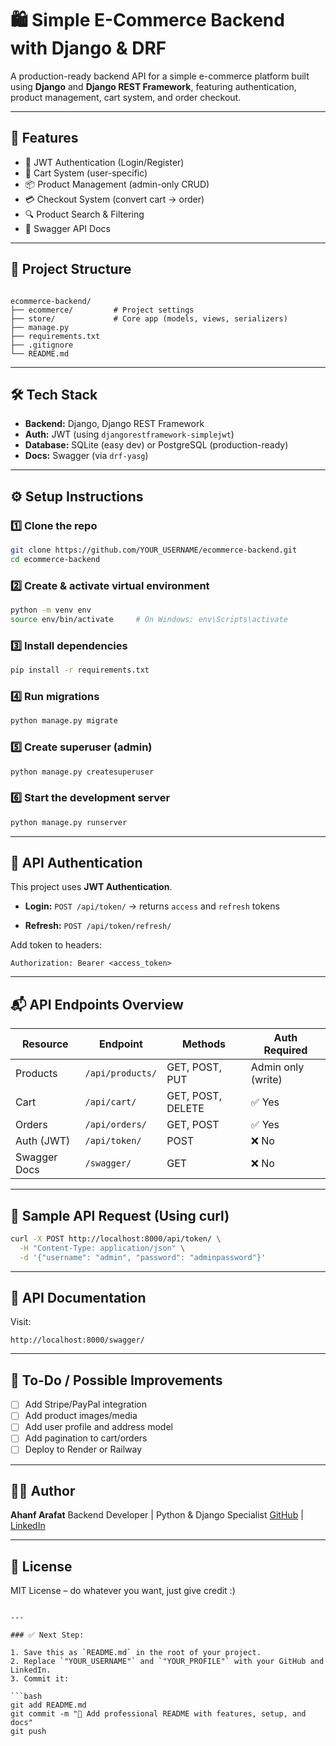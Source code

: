# 🛍️ Simple E-Commerce Backend with Django & DRF

A production-ready backend API for a simple e-commerce platform built using **Django** and **Django REST Framework**, featuring authentication, product management, cart system, and order checkout.

---

## 🚀 Features

- 🔐 JWT Authentication (Login/Register)
- 🛒 Cart System (user-specific)
- 📦 Product Management (admin-only CRUD)
- 💳 Checkout System (convert cart → order)
- 🔍 Product Search & Filtering
- 📘 Swagger API Docs

---

## 📁 Project Structure

```

ecommerce-backend/
├── ecommerce/         # Project settings
├── store/             # Core app (models, views, serializers)
├── manage.py
├── requirements.txt
├── .gitignore
└── README.md

````

---

## 🛠 Tech Stack

- **Backend:** Django, Django REST Framework
- **Auth:** JWT (using `djangorestframework-simplejwt`)
- **Database:** SQLite (easy dev) or PostgreSQL (production-ready)
- **Docs:** Swagger (via `drf-yasg`)

---

## ⚙️ Setup Instructions

### 1️⃣ Clone the repo
```bash
git clone https://github.com/YOUR_USERNAME/ecommerce-backend.git
cd ecommerce-backend
````

### 2️⃣ Create & activate virtual environment

```bash
python -m venv env
source env/bin/activate     # On Windows: env\Scripts\activate
```

### 3️⃣ Install dependencies

```bash
pip install -r requirements.txt
```

### 4️⃣ Run migrations

```bash
python manage.py migrate
```

### 5️⃣ Create superuser (admin)

```bash
python manage.py createsuperuser
```

### 6️⃣ Start the development server

```bash
python manage.py runserver
```

---

## 🔑 API Authentication

This project uses **JWT Authentication**.

* **Login:**
  `POST /api/token/`
  → returns `access` and `refresh` tokens

* **Refresh:**
  `POST /api/token/refresh/`

Add token to headers:

```
Authorization: Bearer <access_token>
```

---

## 📬 API Endpoints Overview

| Resource     | Endpoint         | Methods           | Auth Required      |
| ------------ | ---------------- | ----------------- | ------------------ |
| Products     | `/api/products/` | GET, POST, PUT    | Admin only (write) |
| Cart         | `/api/cart/`     | GET, POST, DELETE | ✅ Yes              |
| Orders       | `/api/orders/`   | GET, POST         | ✅ Yes              |
| Auth (JWT)   | `/api/token/`    | POST              | ❌ No               |
| Swagger Docs | `/swagger/`      | GET               | ❌ No               |

---

## 🧪 Sample API Request (Using curl)

```bash
curl -X POST http://localhost:8000/api/token/ \
  -H "Content-Type: application/json" \
  -d '{"username": "admin", "password": "adminpassword"}'
```

---

## 📘 API Documentation

Visit:

```
http://localhost:8000/swagger/
```

---

## 🧹 To-Do / Possible Improvements

* [ ] Add Stripe/PayPal integration
* [ ] Add product images/media
* [ ] Add user profile and address model
* [ ] Add pagination to cart/orders
* [ ] Deploy to Render or Railway

---

## 🧑‍💻 Author

**Ahanf Arafat**
Backend Developer | Python & Django Specialist
[GitHub](https://github.com/itsahnafarafat) | [LinkedIn](https://www.linkedin.com/in/ahnaf-arafat-30189a357/)

---

## 📝 License

MIT License – do whatever you want, just give credit :)

````

---

### ✅ Next Step:

1. Save this as `README.md` in the root of your project.
2. Replace `"YOUR_USERNAME"` and `"YOUR_PROFILE"` with your GitHub and LinkedIn.
3. Commit it:

```bash
git add README.md
git commit -m "📘 Add professional README with features, setup, and docs"
git push
````


